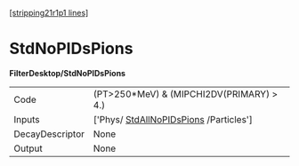 [[stripping21r1p1 lines]](./stripping21r1p1-commonparticles)

# StdNoPIDsPions

**FilterDesktop/StdNoPIDsPions**

|                 |                                                                                 |
|-----------------|---------------------------------------------------------------------------------|
| Code            | (PT\>250\*MeV) & (MIPCHI2DV(PRIMARY) \> 4.)                                     |
| Inputs          | ['Phys/ [StdAllNoPIDsPions](./stripping21r1p1-stdallnopidspions) /Particles'] |
| DecayDescriptor | None                                                                            |
| Output          | None                                                                            |
